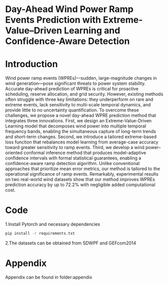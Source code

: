 # Day-Ahead Wind Power Ramp Events Prediction with Extreme-Value–Driven Learning and Confidence-Aware Detection
# Introduction
Wind power ramp events (WPREs)—sudden, large-magnitude changes in wind generation—pose significant threats to power system stability. Accurate day-ahead prediction of WPREs is critical for proactive scheduling, reserve allocation, and grid security. However, existing methods often struggle with three key limitations: they underperform on rare and extreme events, lack sensitivity to multi-scale temporal dynamics, and provide little to no uncertainty quantification. To overcome these challenges, we propose a novel day-ahead WPRE prediction method that integrates three innovations. First, we design an Extreme-Value-Driven Learning model that decomposes wind power into multiple temporal frequency bands, enabling the simultaneous capture of long-term trends and short-term changes. Second, we introduce a tailored extreme-based loss function that rebalances model learning from average-case accuracy toward greater sensitivity to ramp events. Third, we develop a wind power–oriented conformal inference method that produces model-adaptive confidence intervals with formal statistical guarantees, enabling a confidence-aware ramp detection algorithm. Unlike conventional approaches that prioritize mean error metrics, our method is tailored to the operational significance of ramp events. Remarkably, experimental results on two real-world wind datasets show that our method improves WPREs prediction accuracy by up to 72.2\% with negligible added computational cost.
# Code
1.Install Pytorch and necessary dependencies
```bash
pip install -r requirements.txt
```
2.The datasets can be obtained from SDWPF and GEFcom2014
# Appendix 
Appendix can be found in folder:appendix
